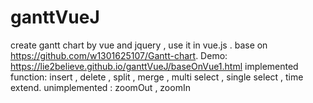 # ganttVueJ
create gantt chart by vue and jquery , use it in vue.js . base on https://github.com/w1301625107/Gantt-chart.
Demo: https://lie2believe.github.io/ganttVueJ/baseOnVue1.html
implemented function: insert , delete , split , merge , multi select , single select , time extend.
unimplemented : zoomOut , zoomIn 
